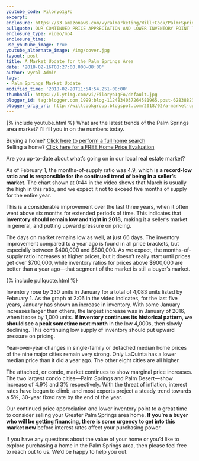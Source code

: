 ```yaml
---
youtube_code: Filoryo1gFo
excerpt:
enclosure: https://s3.amazonaws.com/vyralmarketing/Will+Cook/Palm+Springs+Real+Estate+Agent-+Market+Update.mp4
pullquote: OUR CONTINUED PRICE APPRECIATION AND LOWER INVENTORY POINT TO A GREAT TIME TO CONSIDER SELLING YOUR GREATER PALM SPRINGS AREA HOME.
enclosure_type: video/mp4
enclosure_time:
use_youtube_image: true
youtube_alternate_image: /img/cover.jpg
layout: post
title: A Market Update for the Palm Springs Area
date: '2018-02-16T08:27:00.000-08:00'
author: Vyral Admin
tags:
- Palm Springs Market Update
modified_time: '2018-02-20T11:54:54.251-08:00'
thumbnail: https://i.ytimg.com/vi/Filoryo1gFo/default.jpg
blogger_id: tag:blogger.com,1999:blog-1124834037264581965.post-628388236614348420
blogger_orig_url: http://willcookgroup.blogspot.com/2018/02/a-market-update-for-palm-springs-area.html
---
```

{% include youtube.html %}
What are the latest trends of the Palm Springs area market? I’ll fill you in on the numbers today.

<div class="post-cta">
Buying a home? <a href="http://will.palmspringsarea.properties/index.php?types[]=1&types[]=2&areas[]=city%3APalm+Springs&fbts=3108061&beds=0&baths=0&min=0&max=30000000&map=0&options[]=new&sortby=listings.listingdate+DESC&quick=1&ppc=VyralVideoBlog_Buyers&addht=VyralVideoBlog_Buyers#rslt" target="_blank">Click here to perform a full home search</a><br>
Selling a home? <a href="http://www.topproducer.com/pages/index.html?pageid=a237f3ff-79a3-40c9-96d2-a3ad8cda13ac" target="_blank">Click here for a FREE Home Price Evaluation</a>
</div>

Are you up-to-date about what’s going on in our local real estate market?

As of February 1, the months-of-supply ratio was 4.9, which is **a record-low ratio and is responsible for the continued trend of being in a seller’s market.** The chart shown at 0:44 in the video shows that March is usually the high in this ratio, and we expect it not to exceed five months of supply for the entire year.

This is a considerable improvement over the last three years, when it often went above six months for extended periods of time. This indicates that **inventory should remain low and tight in 2018,** making it a seller’s market in general, and putting upward pressure on pricing.

The days on market remains low as well, at just 66 days. The inventory improvement compared to a year ago is found in all price brackets, but especially between $400,000 and $800,000. As we expect, the months-of-supply ratio increases at higher prices, but it doesn’t really start until prices get over $700,000, while inventory ratios for prices above $900,000 are better than a year ago—that segment of the market is still a buyer’s market.

{% include pullquote.html %}

Inventory rose by 330 units in January for a total of 4,083 units listed by February 1. As the graph at 2:06 in the video indicates, for the last five years, January has shown an increase in inventory. With some January increases larger than others, the largest increase was in January of 2016, when it rose by 1,000 units. **If inventory continues its historical pattern, we should see a peak sometime next month** in the low 4,000s, then slowly declining. This continuing low supply of inventory should put upward pressure on pricing.

Year-over-year changes in single-family or detached median home prices of the nine major cities remain very strong. Only LaQuinta has a lower median price than it did a year ago. The other eight cities are all higher.

The attached, or condo, market continues to show marginal price increases. The two largest condo cities—Palm Springs and Palm Desert—show increase of 4.9% and 3% respectively. With the threat of inflation, interest rates have begun to climb, and most experts project a steady trend towards a 5%, 30-year fixed rate by the end of the year.

Our continued price appreciation and lower inventory point to a great time to consider selling your Greater Palm Springs area home. **If you’re a buyer who will be getting financing, there is some urgency to get into this market now** before interest rates affect your purchasing power.

If you have any questions about the value of your home or you’d like to explore purchasing a home in the Palm Springs area, then please feel free to reach out to us. We’d be happy to help you out.
